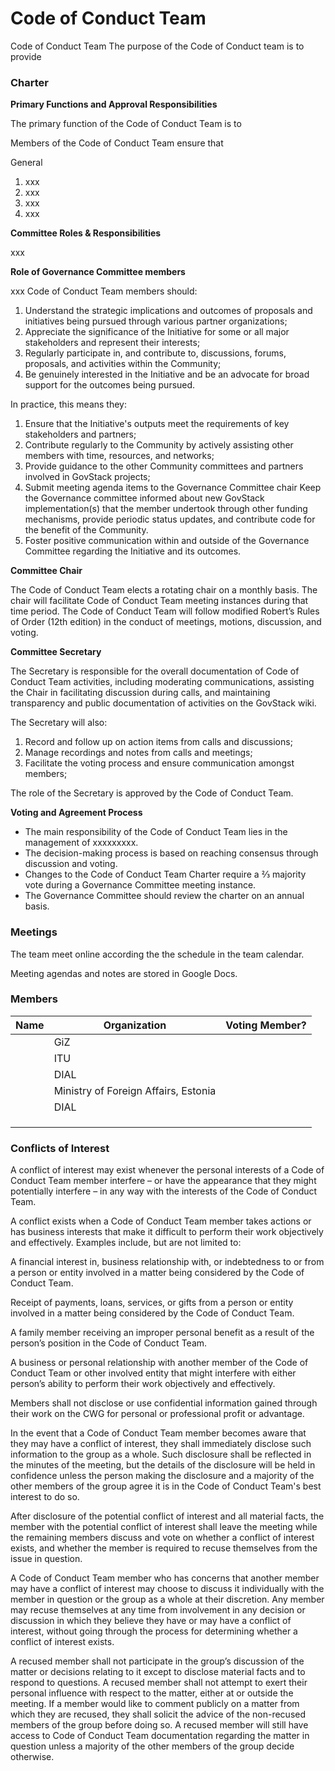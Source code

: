 # Code of Conduct Team

Code of Conduct Team The purpose of the Code of Conduct team is to provide

### Charter

**Primary Functions and Approval Responsibilities**

The primary function of the Code of Conduct Team is to

Members of the Code of Conduct Team ensure that

General

1. xxx
2. xxx
3. xxx
4. xxx

**Committee Roles & Responsibilities**

xxx

**Role of Governance Committee members**

xxx Code of Conduct Team members should:

1. Understand the strategic implications and outcomes of proposals and initiatives being pursued through various partner organizations;
2. Appreciate the significance of the Initiative for some or all major stakeholders and represent their interests;
3. Regularly participate in, and contribute to, discussions, forums, proposals, and activities within the Community;
4. Be genuinely interested in the Initiative and be an advocate for broad support for the outcomes being pursued.

In practice, this means they:

1. Ensure that the Initiative's outputs meet the requirements of key stakeholders and partners;
2. Contribute regularly to the Community by actively assisting other members with time, resources, and networks;
3. Provide guidance to the other Community committees and partners involved in GovStack projects;
4. Submit meeting agenda items to the Governance Committee chair Keep the Governance committee informed about new GovStack implementation(s) that the member undertook through other funding mechanisms, provide periodic status updates, and contribute code for the benefit of the Community.
5. Foster positive communication within and outside of the Governance Committee regarding the Initiative and its outcomes.

**Committee Chair**

The Code of Conduct Team elects a rotating chair on a monthly basis. The chair will facilitate Code of Conduct Team meeting instances during that time period. The Code of Conduct Team will follow modified Robert’s Rules of Order (12th edition) in the conduct of meetings, motions, discussion, and voting.

**Committee Secretary**

The Secretary is responsible for the overall documentation of Code of Conduct Team activities, including moderating communications, assisting the Chair in facilitating discussion during calls, and maintaining transparency and public documentation of activities on the GovStack wiki.

The Secretary will also:

1. Record and follow up on action items from calls and discussions;
2. Manage recordings and notes from calls and meetings;
3. Facilitate the voting process and ensure communication amongst members;

The role of the Secretary is approved by the Code of Conduct Team.

**Voting and Agreement Process**

* The main responsibility of the Code of Conduct Team lies in the management of xxxxxxxxx.
* The decision-making process is based on reaching consensus through discussion and voting.
* Changes to the Code of Conduct Team Charter require a ⅔ majority vote during a Governance Committee meeting instance.
* The Governance Committee should review the charter on an annual basis.

### Meetings

The team meet online according the the schedule in the team calendar.

Meeting agendas and notes are stored in Google Docs.

### Members

<table><thead><tr><th>Name</th><th>Organization</th><th data-type="select">Voting Member?</th></tr></thead><tbody><tr><td></td><td>GiZ</td><td></td></tr><tr><td></td><td>ITU</td><td></td></tr><tr><td></td><td>DIAL</td><td></td></tr><tr><td></td><td>Ministry of Foreign Affairs, Estonia</td><td></td></tr><tr><td></td><td>DIAL</td><td></td></tr><tr><td></td><td></td><td></td></tr><tr><td></td><td></td><td></td></tr><tr><td></td><td></td><td></td></tr></tbody></table>

### Conflicts of Interest

A conflict of interest may exist whenever the personal interests of a Code of Conduct Team member interfere – or have the appearance that they might potentially interfere – in any way with the interests of the Code of Conduct Team.

A conflict exists when a Code of Conduct Team member takes actions or has business interests that make it difficult to perform their work objectively and effectively. Examples include, but are not limited to:

A financial interest in, business relationship with, or indebtedness to or from a person or entity involved in a matter being considered by the Code of Conduct Team.

Receipt of payments, loans, services, or gifts from a person or entity involved in a matter being considered by the Code of Conduct Team.

A family member receiving an improper personal benefit as a result of the person’s position in the Code of Conduct Team.

A business or personal relationship with another member of the Code of Conduct Team or other involved entity that might interfere with either person’s ability to perform their work objectively and effectively.

Members shall not disclose or use confidential information gained through their work on the CWG for personal or professional profit or advantage.

In the event that a Code of Conduct Team member becomes aware that they may have a conflict of interest, they shall immediately disclose such information to the group as a whole. Such disclosure shall be reflected in the minutes of the meeting, but the details of the disclosure will be held in confidence unless the person making the disclosure and a majority of the other members of the group agree it is in the Code of Conduct Team's best interest to do so.

After disclosure of the potential conflict of interest and all material facts, the member with the potential conflict of interest shall leave the meeting while the remaining members discuss and vote on whether a conflict of interest exists, and whether the member is required to recuse themselves from the issue in question.

A Code of Conduct Team member who has concerns that another member may have a conflict of interest may choose to discuss it individually with the member in question or the group as a whole at their discretion. Any member may recuse themselves at any time from involvement in any decision or discussion in which they believe they have or may have a conflict of interest, without going through the process for determining whether a conflict of interest exists.

A recused member shall not participate in the group’s discussion of the matter or decisions relating to it except to disclose material facts and to respond to questions. A recused member shall not attempt to exert their personal influence with respect to the matter, either at or outside the meeting. If a member would like to comment publicly on a matter from which they are recused, they shall solicit the advice of the non-recused members of the group before doing so. A recused member will still have access to Code of Conduct Team documentation regarding the matter in question unless a majority of the other members of the group decide otherwise.
